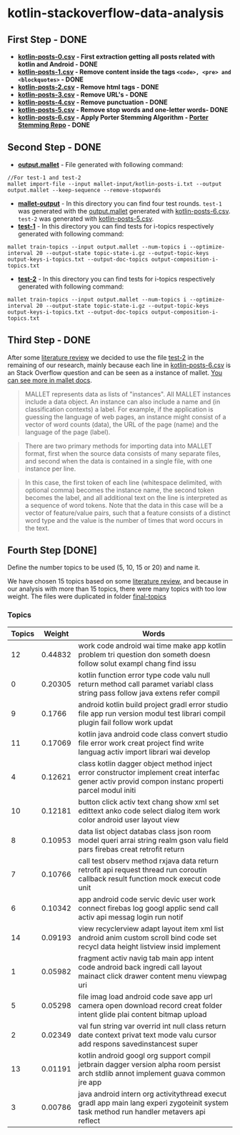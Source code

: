 # kotlin-stackoverflow-data-analysis

## First Step - DONE
- **[kotlin-posts-0.csv](/kotlin-posts-0.csv) - First extraction getting all posts related with kotlin and Android - DONE**
- **[kotlin-posts-1.csv](/kotlin-posts-1.csv) - Remove content inside the tags ```<code>, <pre> and <blockquotes>``` - DONE**
- **[kotlin-posts-2.csv](/kotlin-posts-2.csv) - Remove html tags - DONE**
- **[kotlin-posts-3.csv](/kotlin-posts-3.csv) - Remove URL's - DONE**
- **[kotlin-posts-4.csv](/kotlin-posts-4.csv) - Remove punctuation - DONE**
- **[kotlin-posts-5.csv](/kotlin-posts-5.csv) - Remove stop words and one-letter words- DONE**
- **[kotlin-posts-6.csv](/kotlin-posts-6.csv) - Apply Porter Stemming Algorithm - [Porter Stemming Repo](https://github.com/victorlaerte/java-porter-stemming) - DONE**

## Second Step - DONE
- **[output.mallet](/output.mallet)** - File generated with following command: 
```
//For test-1 and test-2
mallet import-file --input mallet-input/kotlin-posts-i.txt --output output.mallet --keep-sequence --remove-stopwords
```
- **[mallet-output](/mallet-output)** - In this directory you can find four test rounds. ```test-1``` was generated with the [output.mallet](/output.mallet) generated with [kotlin-posts-6.csv](/kotlin-posts-6.csv). ```test-2``` was generated with [kotlin-posts-5.csv](/kotlin-posts-5.csv).
- **[test-1](/mallet-output/test-1)** - In this directory you can find tests for i-topics respectively generated with following command:
```
mallet train-topics --input output.mallet --num-topics i --optimize-interval 20 --output-state topic-state-i.gz --output-topic-keys output-keys-i-topics.txt --output-doc-topics output-composition-i-topics.txt
```
- **[test-2](/mallet-output/test-2)** - In this directory you can find tests for i-topics respectively generated with following command:
```
mallet train-topics --input output.mallet --num-topics i --optimize-interval 20 --output-state topic-state-i.gz --output-topic-keys output-keys-i-topics.txt --output-doc-topics output-composition-i-topics.txt
```

## Third Step - DONE

After some [literature review](/documents/SteyversGriffithsLSABookFormatted.pdf) we decided to use the file [test-2](/mallet-output/test-2) in the remaining of our research, mainly because each line in [kotlin-posts-6.csv](/kotlin-posts-6.csv) is an Stack Overflow question and can be seen as a instance of mallet. [You can see more in mallet docs](http://mallet.cs.umass.edu/import.php).

> MALLET represents data as lists of "instances". All MALLET instances include a data object. An instance can also include a name and (in classification contexts) a label. For example, if the application is guessing the language of web pages, an instance might consist of a vector of word counts (data), the URL of the page (name) and the language of the page (label).

> There are two primary methods for importing data into MALLET format, first when the source data consists of many separate files, and second when the data is contained in a single file, with one instance per line.

> In this case, the first token of each line (whitespace delimited, with optional comma) becomes the instance name, the second token becomes the label, and all additional text on the line is interpreted as a sequence of word tokens. Note that the data in this case will be a vector of feature/value pairs, such that a feature consists of a distinct word type and the value is the number of times that word occurs in the text.

## Fourth Step [DONE]

Define the number topics to be used (5, 10, 15 or 20) and name it.

We have chosen 15 topics based on some [literature review](http://psiexp.ss.uci.edu/research/papers/SteyversGriffithsLSABookFormatted.pdf), and because in our analysis with more than 15 topics, there were many topics with too low weight. The files were duplicated in folder [final-topics](/final-topics)

### Topics

| Topics | Weight | Words |
|---|---|---|
| 12 | 0.44832 | work code android wai time make app kotlin problem tri question don someth doesn follow solut exampl chang find issu |
| 0 | 0.20305 | kotlin function error type code valu null return method call paramet variabl class string pass follow java extens refer compil |
| 9 | 0.1766 | android kotlin build project gradl error studio file app run version modul test librari compil plugin fail follow work updat |
| 11 | 0.17069 | kotlin java android code class convert studio file error work creat project find write languag activ import librari wai develop |
| 4 | 0.12621 | class kotlin dagger object method inject error constructor implement creat interfac gener activ provid compon instanc properti parcel modul initi |
| 10 | 0.12181 | button click activ text chang show xml set edittext anko code select dialog item work color android user layout view |
| 8 | 0.10953 | data list object databas class json room model queri arrai string realm gson valu field pars firebas creat retrofit return |
| 7 | 0.10766 | call test observ method rxjava data return retrofit api request thread run coroutin callback result function mock execut code unit |
| 6 | 0.10342 | app android code servic devic user work connect firebas log googl applic send call activ api messag login run notif |
| 14 | 0.09193 | view recyclerview adapt layout item xml list android anim custom scroll bind code set recycl data height listview insid implement |
| 1 | 0.05982 | fragment activ navig tab main app intent code android back ingredi call layout mainact click drawer content menu viewpag uri |
| 5 | 0.05298 | file imag load android code save app url camera open download record creat folder intent glide plai content bitmap upload |
| 2 | 0.02349 | val fun string var overrid int null class return date context privat text mode valu cursor add respons savedinstancest super |
| 13 | 0.01191 | kotlin android googl org support compil jetbrain dagger version alpha room persist arch stdlib annot implement guava common jre app |
| 3 | 0.00786 | java android intern org activitythread execut gradl app main lang experi zygoteinit system task method run handler metavers api reflect |